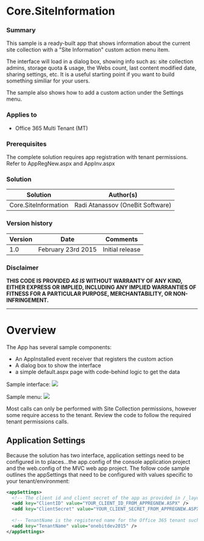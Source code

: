 # Core.SiteInformation #

### Summary ###
This sample is a ready-built app that shows information about the current site collection with a "Site Information" custom action menu item.

The interface will load in a dialog box, showing info such as: site collection admins, storage quota & usage, the Webs count, last content modified date, sharing settings, etc. It is a useful starting point if you want to build something similiar for your users.

The sample also shows how to add a custom action under the Settings menu.

### Applies to ###
-  Office 365 Multi Tenant (MT)

### Prerequisites ###
The complete solution requires app registration with tenant permissions. Refer to AppRegNew.aspx and AppInv.aspx

### Solution ###
Solution | Author(s)
---------|----------
Core.SiteInformation | Radi Atanassov (OneBit Software)

### Version history ###
Version  | Date | Comments
---------| -----| --------
1.0  | February 23rd 2015 | Initial release

### Disclaimer ###
**THIS CODE IS PROVIDED *AS IS* WITHOUT WARRANTY OF ANY KIND, EITHER EXPRESS OR IMPLIED, INCLUDING ANY IMPLIED WARRANTIES OF FITNESS FOR A PARTICULAR PURPOSE, MERCHANTABILITY, OR NON-INFRINGEMENT.**

----------

# Overview #
The App has several sample components:
- An AppInstalled event receiver that registers the custom action
- A dialog box to show the interface
- a simple default.aspx page with code-behind logic to get the data

Sample interface:
![](http://i.imgur.com/fffDVVu.png)

Sample menu:
![](http://i.imgur.com/WavCqoC.png)

Most calls can only be performed with Site Collection permissions, however some require access to the tenant. Review the code to follow the required tenant permissions calls.

## Application Settings ##
Because the solution has two interface, application settings need to be configured in to places...the app.config of the console application project and the web.config of the MVC web app project. The follow code sample outlines the appSettings that need to be configured with values specific to your tenant/environment:

```XML
<appSettings>
  <!-- The client id and client secret of the app as provided in /_layouts/15/appregnew.aspx -->
  <add key="ClientID" value="YOUR_CLIENT_ID_FROM_APPREGNEW.ASPX" />
  <add key="ClientSecret" value="YOUR_CLIENT_SECRET_FROM_APPREGNEW.ASPX" />
  
  <!-- TenantName is the registered name for the Office 365 tenant such as onebitdev2015 -->
  <add key="TenantName" value="onebitdev2015" /> 
</appSettings>
```
